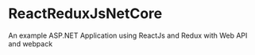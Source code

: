# ReactReduxJsNetCore
An example ASP.NET Application using ReactJs and Redux with Web API and webpack
